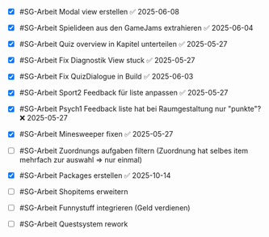 - [x] #SG-Arbeit Modal view erstellen ✅ 2025-06-08
- [x] #SG-Arbeit Spielideen aus den GameJams extrahieren ✅ 2025-06-04
- [x] #SG-Arbeit Quiz overview in Kapitel unterteilen ✅ 2025-05-27
- [x] #SG-Arbeit Fix Diagnostik View stuck ✅ 2025-05-27
- [x] #SG-Arbeit Fix QuizDialogue in Build ✅ 2025-06-03
- [x] #SG-Arbeit Sport2 Feedback für liste anpassen ✅ 2025-05-27
- [x] #SG-Arbeit Psych1 Feedback liste hat bei Raumgestaltung nur "punkte"? ❌ 2025-05-27
- [x] #SG-Arbeit Minesweeper fixen ✅ 2025-05-27
- [ ] #SG-Arbeit Zuordnungs aufgaben filtern (Zuordnung hat selbes item mehrfach zur auswahl => nur einmal)
- [x] #SG-Arbeit Packages erstellen ✅ 2025-10-14
- [ ] #SG-Arbeit Shopitems erweitern
- [ ] #SG-Arbeit Funnystuff integrieren (Geld verdienen)
- [ ] #SG-Arbeit Questsystem rework


